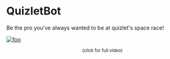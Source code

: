 # QuizletBot
Be the pro you've always wanted to be at quizlet's space race!

[![foo](https://j.gifs.com/BBBQPx.gif)](https://youtu.be/Z-ywIAarrbA)
<center><small>(click for full video)</small></center>
